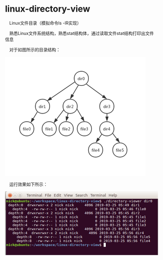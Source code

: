 # linux-directory-view
&emsp;Linux文件目录（模拟命令ls -lR实现）

&emsp;熟悉Linux文件系统结构，熟悉stat结构体，通过读取文件stat结构打印出文件信息

&emsp;对于如图所示的目录结构：

![测试目录结构](https://github.com/NickRegistered/linux-directory-view/blob/master/%E6%B5%8B%E8%AF%95%E7%9B%AE%E5%BD%95%E7%BB%93%E6%9E%84.png)

&emsp;运行效果如下所示：

![实现效果展示](https://github.com/NickRegistered/linux-directory-view/blob/master/%E8%BF%90%E8%A1%8C%E6%95%88%E6%9E%9C.png)
